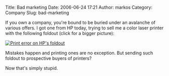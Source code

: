 Title: Bad marketing
Date: 2006-06-24 17:21
Author: markos
Category: Company
Slug: bad-marketing

If you own a company, you're bound to be buried under an avalanche of
various offers. I got one from HP today, trying to sell me a color laser
printer with the following foldout (click for a bigger picture):

[![Print error on HP's
foldout](http://static.marela.si/users0/markos/2/Dhkv4lp6mpC2gzRgcAzdfaaFSnc.jpg)](http://www.marela.si/photos/7039/?original "Full size picture")

Mistakes happen and printing ones are no exception. But sending such
foldout to prospective buyers of printers?

Now that's simply stupid.

